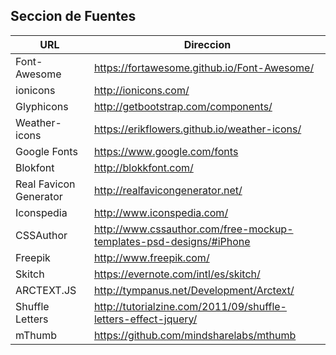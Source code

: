 ## Seccion de Fuentes

| URL           | Direccion     |
| ------------- | ------------- |
| Font-Awesome | https://fortawesome.github.io/Font-Awesome/ |
| ionicons | http://ionicons.com/ |
| Glyphicons | http://getbootstrap.com/components/ |
| Weather-icons | https://erikflowers.github.io/weather-icons/ |
| Google Fonts | https://www.google.com/fonts |
| Blokfont | http://blokkfont.com/ |
| Real Favicon Generator |http://realfavicongenerator.net/|
| Iconspedia |http://www.iconspedia.com/|
| CSSAuthor |http://www.cssauthor.com/free-mockup-templates-psd-designs/#iPhone|
| Freepik |http://www.freepik.com/|
| Skitch |https://evernote.com/intl/es/skitch/|
| ARCTEXT.JS |http://tympanus.net/Development/Arctext/|
| Shuffle Letters |http://tutorialzine.com/2011/09/shuffle-letters-effect-jquery/|
| mThumb |https://github.com/mindsharelabs/mthumb|